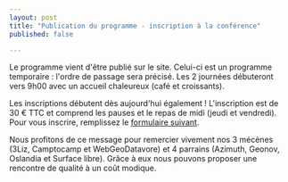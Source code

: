 ```yaml
---
layout: post
title: "Publication du programme - inscription à la conférence"
published: false

---
```

Le programme vient d'être publié sur le site. Celui-ci est un programme temporaire : l'ordre de passage sera précisé. Les 2 journées débuteront vers 9h00 avec un accueil chaleureux (café et croissants).

Les inscriptions débutent dès aujourd'hui également ! L'inscription est de 30 € TTC et comprend les pauses et le repas de midi (jeudi et vendredi). Pour vous inscrire, remplissez le [formulaire suivant](http://www.supagro.fr/qgis/).

Nous profitons de ce message pour remercier vivement nos 3 mécènes (3Liz, Camptocamp et WebGeoDatavore) et 4 parrains (Azimuth, Geonov, Oslandia et Surface libre). Grâce à eux nous pouvons proposer une rencontre de qualité à un coût modique.
